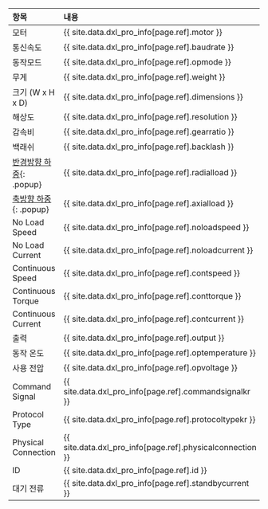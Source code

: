 
| 항목                | 내용                                                      |
|:--------------------|:----------------------------------------------------------|
| 모터                | {{ site.data.dxl_pro_info[page.ref].motor }}              |
| 통신속도            | {{ site.data.dxl_pro_info[page.ref].baudrate }}           |
| 동작모드            | {{ site.data.dxl_pro_info[page.ref].opmode }}           |
| 무게                | {{ site.data.dxl_pro_info[page.ref].weight }}             |
| 크기 (W x H x D)    | {{ site.data.dxl_pro_info[page.ref].dimensions }}         |
| 해상도              | {{ site.data.dxl_pro_info[page.ref].resolution }}         |
| 감속비              | {{ site.data.dxl_pro_info[page.ref].gearratio }}          |
| 백래쉬              | {{ site.data.dxl_pro_info[page.ref].backlash }}           |{% if site.data.dxl_pro_info[page.ref].radialload != 'N/A' %}
| [반경방향 하중]{: .popup}| {{ site.data.dxl_pro_info[page.ref].radialload }}     |{% else %}{% endif %}{% if site.data.dxl_pro_info[page.ref].axialload != 'N/A' %}
| [축방향 하중]{: .popup} | {{ site.data.dxl_pro_info[page.ref].axialload }}       |{% else %}{% endif %}
| No Load Speed       | {{ site.data.dxl_pro_info[page.ref].noloadspeed }}        |
| No Load Current     | {{ site.data.dxl_pro_info[page.ref].noloadcurrent }}      |
| Continuous Speed    | {{ site.data.dxl_pro_info[page.ref].contspeed }}          |
| Continuous Torque   | {{ site.data.dxl_pro_info[page.ref].conttorque }}         |
| Continuous Current  | {{ site.data.dxl_pro_info[page.ref].contcurrent }}        |
| 출력                | {{ site.data.dxl_pro_info[page.ref].output }}             |
| 동작 온도           | {{ site.data.dxl_pro_info[page.ref].optemperature }}      |
| 사용 전압           | {{ site.data.dxl_pro_info[page.ref].opvoltage }}          |
| Command Signal      | {{ site.data.dxl_pro_info[page.ref].commandsignalkr }}    |
| Protocol Type       | {{ site.data.dxl_pro_info[page.ref].protocoltypekr }}     |
| Physical Connection | {{ site.data.dxl_pro_info[page.ref].physicalconnection }} |
| ID                  | {{ site.data.dxl_pro_info[page.ref].id }}                 |
| 대기 전류           | {{ site.data.dxl_pro_info[page.ref].standbycurrent }}         |

[반경방향 하중]: /assets/images/dxl/axial_radial_load_pro.png
[축방향 하중]: /assets/images/dxl/axial_radial_load_pro.png
